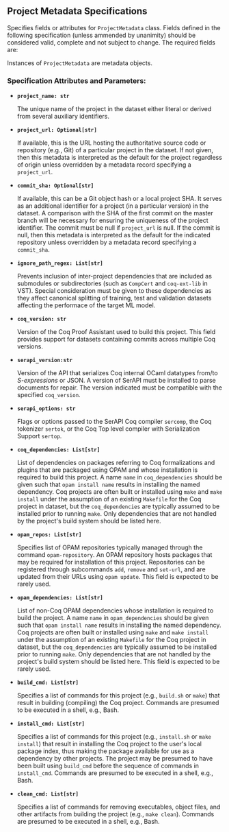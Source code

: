 ## Project Metadata Specifications

Specifies fields or attributes for `ProjectMetadata` class. Fields defined in the following specification (unless ammended by unanimity) should be considered valid, complete and not subject to change. The required fields are:


Instances of `ProjectMetadata` are metadata objects.


### Specification Attributes and Parameters: 

- **`project_name: str`**

     The unique name of the project in the dataset either literal or derived from several auxiliary identifiers.
    
    
- **`project_url: Optional[str]`**

     If available, this is the URL hosting the authoritative source code or repository (e.g., Git) of a particular project in the dataset.
     If not given, then this metadata is interpreted as the default for the project regardless of origin unless overridden by a metadata record specifying a `project_url`.
    
    
- **`commit_sha: Optional[str]`**

     If available, this can be a Git object hash or a local project SHA. It serves as an additional identifier for a project (in a particular version) in the dataset. 
     A comparison with the SHA of the first commit on the master branch will be necessary for ensuring the uniqueness of the project identifier.
     The commit must be null if `project_url` is null. 
     If the commit is null, then this metadata is interpreted as the default for the indicated repository unless overridden by a metadata record specifying a `commit_sha`.
    
    
- **`ignore_path_regex: List[str]`**

     Prevents inclusion of inter-project dependencies that are included as submodules or subdirectories (such as `CompCert` and `coq-ext-lib` in VST). 
     Special consideration must be given to these dependencies as they affect canonical splitting of training, test and validation datasets affecting the performace of the target ML model.
    

- **`coq_version: str`**

     Version of the Coq Proof Assistant used to build this project. 
     This field provides support for datasets containing commits across multiple Coq versions. 
     

- **`serapi_version:str`**

     Version of the API that serializes Coq internal OCaml datatypes from/to *S-expressions* or JSON. 
     A version of SerAPI must be installed to parse documents for repair.
     The version indicated must be compatible with the specified `coq_version`.   
    

- **`serapi_options: str`**

     Flags or options passed to the SerAPI Coq compiler `sercomp`, the Coq tokenizer `sertok`, or the Coq Top level compiler with Serialization Support `sertop`.    
    
    
- **`coq_dependencies: List[str]`**

     List of dependencies on packages referring to Coq formalizations and plugins that are packaged using OPAM and whose installation is required to build this project.
     A name `name` in `coq_dependencies` should be given such that `opam install name` results in installing the named dependency.
     Coq projects are often built or installed using `make` and `make install` under the assumption of an existing `Makefile` for the Coq project in dataset, but the `coq_dependencies` are typically assumed to be installed prior to running `make`.
     Only dependencies that are not handled by the project's build system should be listed here.
     
    
- **`opam_repos: List[str]`**

     Specifies list of OPAM repositories typically managed through the command `opam-repository`. 
     An OPAM repository hosts packages that may be required for installation of this project.
     Repositories can be registered through subcommands `add`, `remove` and `set-url`, and are updated from their URLs using `opam update`.
     This field is expected to be rarely used.
    
    
- **`opam_dependencies: List[str]`**
 
     List of non-Coq OPAM dependencies whose installation is required to build the project. 
     A name `name` in `opam_dependencies` should be given such that `opam install name` results in installing the named dependency.
     Coq projects are often built or installed using `make` and `make install` under the assumption of an existing `Makefile` for the Coq project in dataset, but the `coq_dependencies` are typically assumed to be installed prior to running `make`.
     Only dependencies that are not handled by the project's build system should be listed here.
     This field is expected to be rarely used.
    

- **`build_cmd: List[str]`**

     Specifies a list of commands for this project (e.g., `build.sh` or `make`) that result in building (compiling) the Coq project.
     Commands are presumed to be executed in a shell, e.g., Bash.
    
    
- **`install_cmd: List[str]`**

     Specifies a list of commands for this project (e.g., `install.sh` or `make install`) that result in installing the Coq project to the user's local package index, thus making the package available for use as a dependency by other projects.
     The project may be presumed to have been built using `build_cmd` before the sequence of commands in `install_cmd`.
     Commands are presumed to be executed in a shell, e.g., Bash.
    
    
- **`clean_cmd: List[str]`**

     Specifies a list of commands for removing executables, object files, and other artifacts from building the project (e.g., `make clean`).
     Commands are presumed to be executed in a shell, e.g., Bash.


